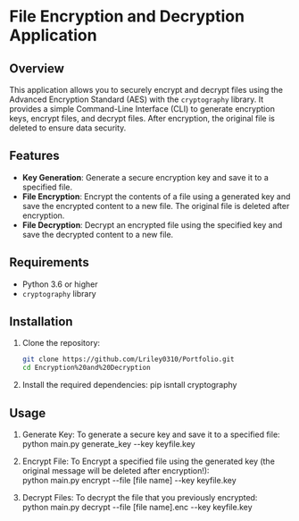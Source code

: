 # File Encryption and Decryption Application

## Overview
This application allows you to securely encrypt and decrypt files using the Advanced Encryption Standard (AES) with the `cryptography` library. It provides a simple Command-Line Interface (CLI) to generate encryption keys, encrypt files, and decrypt files. After encryption, the original file is deleted to ensure data security.

## Features
- **Key Generation**: Generate a secure encryption key and save it to a specified file.
- **File Encryption**: Encrypt the contents of a file using a generated key and save the encrypted content to a new file. The original file is deleted after encryption.
- **File Decryption**: Decrypt an encrypted file using the specified key and save the decrypted content to a new file.

## Requirements
- Python 3.6 or higher
- `cryptography` library

## Installation
1. Clone the repository:
   ```sh
   git clone https://github.com/Lriley0310/Portfolio.git
   cd Encryption%20and%20Decryption
2. Install the required dependencies:
    pip isntall cryptography

## Usage
1. Generate Key:
    To generate a secure key and save it to a specified file:  
        python main.py generate_key --key keyfile.key

2. Encrypt File:
    To Encrypt a specified file using the generated key (the original message will be deleted after encryption!):  
        python main.py encrypt --file [file name] --key keyfile.key
    
3. Decrypt Files:
    To decrypt the file that you previously encrypted:  
        python main.py decrypt --file [file name].enc --key keyfile.key